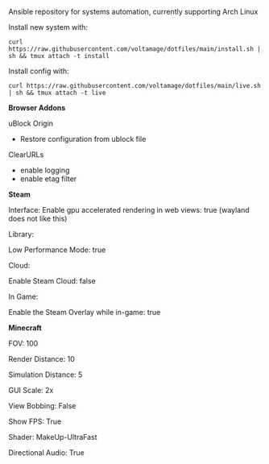 Ansible repository for systems automation, currently supporting Arch Linux

Install new system with:
```
curl https://raw.githubusercontent.com/voltamage/dotfiles/main/install.sh | sh && tmux attach -t install
```

Install config with:
```
curl https://raw.githubusercontent.com/voltamage/dotfiles/main/live.sh | sh && tmux attach -t live
```

**Browser Addons**

uBlock Origin
- Restore configuration from ublock file

ClearURLs
- enable logging
- enable etag filter

**Steam**

Interface: Enable gpu accelerated rendering in web views: true (wayland does not like this)

Library:

Low Performance Mode: true

Cloud:

Enable Steam Cloud: false

In Game:

Enable the Steam Overlay while in-game: true


**Minecraft**

FOV: 100

Render Distance: 10

Simulation Distance: 5

GUI Scale: 2x

View Bobbing: False

Show FPS: True

Shader: MakeUp-UltraFast

Directional Audio: True
